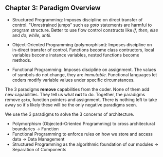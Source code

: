 ## Chapter 3: Paradigm Overview

- Structured Programming: Imposes discipline on direct transfer of control. "Unrestrained jumps" such as _goto_ statements are harmful to program structure. Better to use flow control constructs like _if_, _then_, _else_ and _do_, _while_, _until_.

- Object-Oriented Programming (polymorphism): Imposes discipline on in-direct transfer of control. Functions become class contructors, local variables become instance variables, nested functions become methods.

- Functional Programming: Imposes discipline on assignment. The values of symbols do not change, they are _immutable_. Functional languages let coders modify variable values under specific circumstances.

The 3 paradigms **remove** capabilities from the coder. None of them add new capabilities. They tell us what **not** to do. Together, the paradigms remove `goto`, function pointers and assignment. There is nothing left to take away so it's likely these will be the only negative paradigms seen.

We use the 3 paradigms to solve the 3 concerns of architecture.

- Polymorphism (Objected-Oriented Programming) to cross architectural boundaries -> Function
- Functional Programming to enforce rules on how we store and access data -> Data Management
- Structured Programming as the algorithmic foundation of our modules -> Separation of Components
